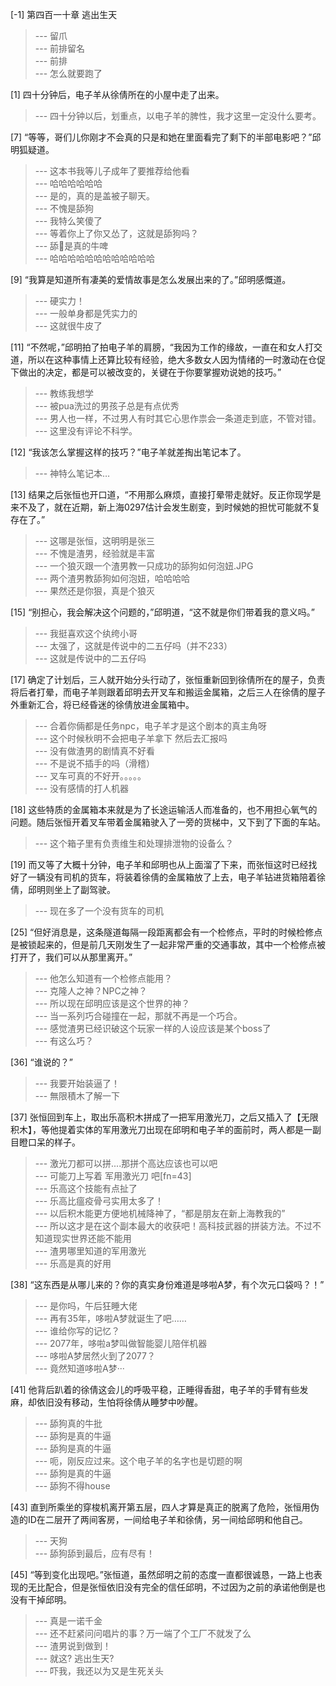 
[-1] 第四百一十章 逃出生天
>--- 留爪<br>
>--- 前排留名<br>
>--- 前排<br>
>--- 怎么就要跑了<br>

[1] 四十分钟后，电子羊从徐倩所在的小屋中走了出来。
>--- 四十分钟以后，划重点，以电子羊的脾性，我才这里一定没什么要考。<br>

[7] “等等，哥们儿你刚才不会真的只是和她在里面看完了剩下的半部电影吧？”邱明狐疑道。
>--- 这本书我等儿子成年了要推荐给他看<br>
>--- 哈哈哈哈哈哈<br>
>--- 是的，真的是盖被子聊天。<br>
>--- 不愧是舔狗<br>
>--- 我特么笑傻了<br>
>--- 等着你上了你又怂了，这就是舔狗吗？<br>
>--- 舔🐶是真的牛啤<br>
>--- 哈哈哈哈哈哈哈哈哈哈哈哈<br>

[9] “我算是知道所有凄美的爱情故事是怎么发展出来的了。”邱明感慨道。
>--- 硬实力！<br>
>--- 一般单身都是凭实力的<br>
>--- 这就很牛皮了<br>

[11] “不然呢，”邱明拍了拍电子羊的肩膀，“我因为工作的缘故，一直在和女人打交道，所以在这种事情上还算比较有经验，绝大多数女人因为情绪的一时激动在仓促下做出的决定，都是可以被改变的，关键在于你要掌握劝说她的技巧。”
>--- 教练我想学<br>
>--- 被pua洗过的男孩子总是有点优秀<br>
>--- 男人也一样，不过男人有时其它心思作祟会一条道走到底，不管对错。<br>
>--- 这里没有评论不科学。<br>

[12] “我该怎么掌握这样的技巧？”电子羊就差掏出笔记本了。
>--- 神特么笔记本…<br>

[13] 结果之后张恒也开口道，“不用那么麻烦，直接打晕带走就好。反正你现学是来不及了，就在近期，新上海0297估计会发生剧变，到时候她的担忧可能就不复存在了。”
>--- 这哪是张恒，这明明是张三<br>
>--- 不愧是渣男，经验就是丰富<br>
>--- 一个狼灭跟一个渣男教一只成功的舔狗如何泡妞.JPG<br>
>--- 两个渣男教舔狗如何泡妞，哈哈哈哈<br>
>--- 果然还是你狠，真是个狼灭<br>

[15] “别担心，我会解决这个问题的，”邱明道，“这不就是你们带着我的意义吗。”
>--- 我挺喜欢这个纨绔小哥<br>
>--- 太强了，这就是传说中的二五仔吗（并不233）<br>
>--- 这就是传说中的二五仔吗<br>

[17] 确定了计划后，三人就开始分头行动了，张恒重新回到徐倩所在的屋子，负责将后者打晕，而电子羊则跟着邱明去开叉车和搬运金属箱，之后三人在徐倩的屋子外重新汇合，将已经昏迷的徐倩放进金属箱中。
>--- 合着你倆都是任务npc，电子羊才是这个剧本的真主角呀<br>
>--- 这个时候秋明不会把电子羊拿下 然后去汇报吗<br>
>--- 没有做渣男的剧情真不好看<br>
>--- 不是说不插手的吗（滑稽）<br>
>--- 叉车可真的不好开。。。。。<br>
>--- 没有感情的打人机器<br>

[18] 这些特质的金属箱本来就是为了长途运输活人而准备的，也不用担心氧气的问题。随后张恒开着叉车带着金属箱驶入了一旁的货梯中，又下到了下面的车站。
>--- 这个箱子里有负责维生和处理排泄物的设备么？<br>

[19] 而又等了大概十分钟，电子羊和邱明也从上面溜了下来，而张恒这时已经找好了一辆没有司机的货车，将装着徐倩的金属箱放了上去，电子羊钻进货箱陪着徐倩，邱明则坐上了副驾驶。
>--- 现在多了一个没有货车的司机<br>

[25] “但好消息是，这条隧道每隔一段距离都会有一个检修点，平时的时候检修点是被锁起来的，但是前几天刚发生了一起非常严重的交通事故，其中一个检修点被打开了，我们可以从那里离开。”
>--- 他怎么知道有一个检修点能用？<br>
>--- 克隆人之神？NPC之神？<br>
>--- 所以现在邱明应该是这个世界的神？<br>
>--- 当一系列巧合碰撞在一起，那就不再是一个巧合。<br>
>--- 感觉渣男已经识破这个玩家一样的人设应该是某个boss了<br>
>--- 有这么巧？<br>

[36] “谁说的？”
>--- 我要开始装逼了！<br>
>--- 無限積木了解一下<br>

[37] 张恒回到车上，取出乐高积木拼成了一把军用激光刀，之后又插入了【无限积木】，等他提着实体的军用激光刀出现在邱明和电子羊的面前时，两人都是一副目瞪口呆的样子。
>--- 激光刀都可以拼....那拼个高达应该也可以吧<br>
>--- 可能刀上写着 军用激光刀 吧[fn=43]<br>
>--- 乐高这个技能有点扯了<br>
>--- 乐高比瘟疫骨弓实用太多了！<br>
>--- 以后积木能更方便地机械降神了，“都是朋友在新上海教我的”<br>
>--- 所以这才是在这个副本最大的收获吧！高科技武器的拼装方法。不过不知道现实世界还能不能用<br>
>--- 渣男哪里知道的军用激光<br>
>--- 乐高是真的好用<br>

[38] “这东西是从哪儿来的？你的真实身份难道是哆啦A梦，有个次元口袋吗？！”
>--- 是你吗，午后狂睡大佬<br>
>--- 再有35年，哆啦A梦就诞生了吧……<br>
>--- 谁给你写的记忆？<br>
>--- 2077年，哆啦a梦叫做智能婴儿陪伴机器<br>
>--- 哆啦A梦居然火到了2077？<br>
>--- 竟然知道哆啦A梦···<br>

[41] 他背后趴着的徐倩这会儿的呼吸平稳，正睡得香甜，电子羊的手臂有些发麻，却依旧没有移动，生怕将徐倩从睡梦中吵醒。
>--- 舔狗真的牛批<br>
>--- 舔狗是真的牛逼<br>
>--- 舔狗是真的牛逼<br>
>--- 呃，刚反应过来。这个电子羊的名字也是切题的啊<br>
>--- 舔狗是真的牛逼<br>
>--- 舔狗不得house<br>

[43] 直到所乘坐的穿梭机离开第五层，四人才算是真正的脱离了危险，张恒用伪造的ID在二层开了两间客房，一间给电子羊和徐倩，另一间给邱明和他自己。
>--- 天狗<br>
>--- 舔狗舔到最后，应有尽有！<br>

[45] “等到变化出现吧。”张恒道，虽然邱明之前的态度一直都很诚恳，一路上也表现的无比配合，但是张恒依旧没有完全的信任邱明，不过因为之前的承诺他倒是也没有干掉邱明。
>--- 真是一诺千金<br>
>--- 还不赶紧问问唱片的事？万一端了个工厂不就发了么<br>
>--- 渣男说到做到！<br>
>--- 就这?
逃出生天?<br>
>--- 吓我，我还以为又是生死关头<br>

